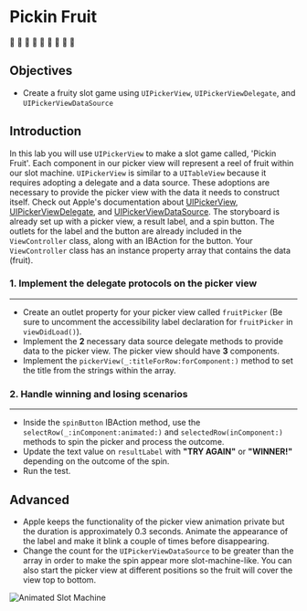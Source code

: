# Pickin Fruit

🍎 🍊 🍌 🍐 🍇 🍉 🍓 🍒 🍍

## Objectives

 * Create a fruity slot game using `UIPickerView`, `UIPickerViewDelegate`, and `UIPickerViewDataSource`

## Introduction
In this lab you will use `UIPickerView` to make a slot game called, 'Pickin Fruit'. Each component in our picker view will represent a reel of fruit within our slot machine. `UIPickerView` is similar to a `UITableView` because it requires adopting a delegate and a data source. These adoptions are necessary to provide the picker view with the data it needs to construct itself. Check out Apple's documentation about [UIPickerView](https://developer.apple.com/library/ios/documentation/UIKit/Reference/UIPickerView_Class/), [UIPickerViewDelegate](https://developer.apple.com/library/ios/documentation/UIKit/Reference/UIPickerViewDelegate_Protocol/index.html#//apple_ref/occ/intf/UIPickerViewDelegate), and [UIPickerViewDataSource](https://developer.apple.com/library/ios/documentation/iPhone/Reference/UIPickerViewDataSource_Protocol/index.html#//apple_ref/occ/intf/UIPickerViewDataSource). The storyboard is already set up with a picker view, a result label, and a spin button. The outlets for the label and the button are already included in the `ViewController` class, along with an IBAction for the button. Your `ViewController` class has an instance property array that contains the data (fruit).

### 1. Implement the delegate protocols on the picker view
---
 * Create an outlet property for your picker view called `fruitPicker` (Be sure to uncomment the accessibility label declaration for `fruitPicker` in `viewDidLoad()`).
 * Implement the **2** necessary data source delegate methods to provide data to the picker view. The picker view should have **3** components.
 * Implement the `pickerView(_:titleForRow:forComponent:)` method to set the title from the strings within the array.

### 2. Handle winning and losing scenarios
---
 * Inside the `spinButton` IBAction method, use the `selectRow(_:inComponent:animated:)` and `selectedRow(inComponent:)` methods to spin the picker and process the outcome.
 * Update the text value on `resultLabel` with **"TRY AGAIN"** or **"WINNER!"** depending on the outcome of the spin.
 * Run the test.

## Advanced
 * Apple keeps the functionality of the picker view animation private but the duration is approximately 0.3 seconds. Animate the appearance of the label and make it blink a couple of times before disappearing.
 * Change the count for the `UIPickerViewDataSource` to be greater than the array in order to make the spin appear more slot-machine-like. You can also start the picker view at different positions so the fruit will cover the view top to bottom.

![Animated Slot Machine](https://s3.amazonaws.com/learn-verified/animated-slot-machine.gif)